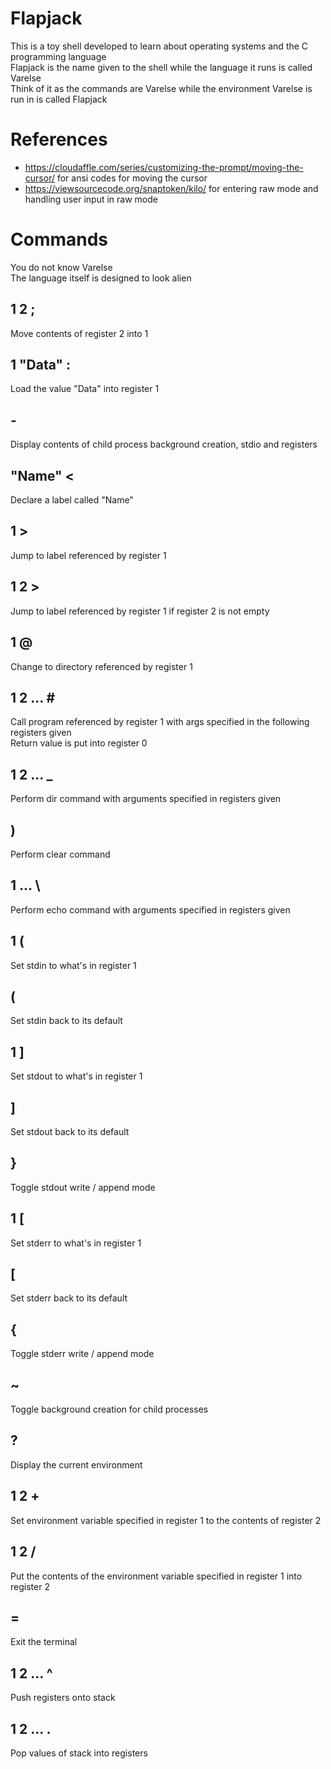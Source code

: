 # Flapjack

This is a toy shell developed to learn about operating systems and the C programming language  
Flapjack is the name given to the shell while the language it runs is called Varelse  
Think of it as the commands are Varelse while the environment Varelse is run in is called Flapjack  

# References

- https://cloudaffle.com/series/customizing-the-prompt/moving-the-cursor/ for ansi codes for moving the cursor
- https://viewsourcecode.org/snaptoken/kilo/ for entering raw mode and handling user input in raw mode

# Commands
You do not know Varelse  
The language itself is designed to look alien  
## 1 2 ;
Move contents of register 2 into 1
## 1 "Data" :
Load the value "Data" into register 1
## -
Display contents of child process background creation, stdio and registers
## "Name" <
Declare a label called "Name"
## 1 >
Jump to label referenced by register 1
## 1 2 >
Jump to label referenced by register 1 if register 2 is not empty
## 1 @
Change to directory referenced by register 1
## 1 2 ... \#
Call program referenced by register 1 with args specified in the following registers given  
Return value is put into register 0
## 1 2 ... _
Perform dir command with arguments specified in registers given
## )
Perform clear command
## 1 ... \
Perform echo command with arguments specified in registers given
## 1 (
Set stdin to what's in register 1
## (
Set stdin back to its default
## 1 ]
Set stdout to what's in register 1
## ]
Set stdout back to its default
## }
Toggle stdout write / append mode
## 1 [
Set stderr to what's in register 1
## [
Set stderr back to its default
## {
Toggle stderr write / append mode
## ~
Toggle background creation for child processes
## ?
Display the current environment
## 1 2 +
Set environment variable specified in register 1 to the contents of register 2
## 1 2 /
Put the contents of the environment variable specified in register 1 into register 2
## =
Exit the terminal
## 1 2 ... ^
Push registers onto stack
## 1 2 ... .
Pop values of stack into registers
